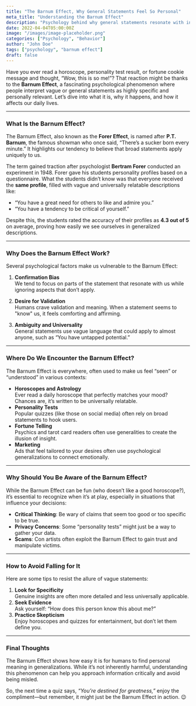 ```yaml
---
title: "The Barnum Effect, Why General Statements Feel So Personal"
meta_title: "Understanding the Barnum Effect"
description: "Psychology behind why general statements resonate with individuals."
date: 2022-04-04T05:00:00Z
image: "/images/image-placeholder.png"
categories: ["Psychology", "Behavior"]
author: "John Doe"
tags: ["psychology", "barnum effect"]
draft: false
---
```



Have you ever read a horoscope, personality test result, or fortune cookie message and thought, “Wow, this is so me!”? That reaction might be thanks to the **Barnum Effect**, a fascinating psychological phenomenon where people interpret vague or general statements as highly specific and personally relevant. Let’s dive into what it is, why it happens, and how it affects our daily lives.

---

### **What Is the Barnum Effect?**

The Barnum Effect, also known as the **Forer Effect**, is named after **P.T. Barnum**, the famous showman who once said, “There’s a sucker born every minute.” It highlights our tendency to believe that broad statements apply uniquely to us.

The term gained traction after psychologist **Bertram Forer** conducted an experiment in 1948. Forer gave his students personality profiles based on a questionnaire. What the students didn’t know was that everyone received the **same profile**, filled with vague and universally relatable descriptions like:

- “You have a great need for others to like and admire you.”
- “You have a tendency to be critical of yourself.”

Despite this, the students rated the accuracy of their profiles as **4.3 out of 5** on average, proving how easily we see ourselves in generalized descriptions.

---

### **Why Does the Barnum Effect Work?**

Several psychological factors make us vulnerable to the Barnum Effect:

1. **Confirmation Bias**  
    We tend to focus on parts of the statement that resonate with us while ignoring aspects that don’t apply.
    
2. **Desire for Validation**  
    Humans crave validation and meaning. When a statement seems to "know" us, it feels comforting and affirming.
    
3. **Ambiguity and Universality**  
    General statements use vague language that could apply to almost anyone, such as “You have untapped potential.”
    

---

### **Where Do We Encounter the Barnum Effect?**

The Barnum Effect is everywhere, often used to make us feel “seen” or “understood” in various contexts:

- **Horoscopes and Astrology**  
    Ever read a daily horoscope that perfectly matches your mood? Chances are, it’s written to be universally relatable.
- **Personality Tests**  
    Popular quizzes (like those on social media) often rely on broad statements to hook users.
- **Fortune Telling**  
    Psychics and tarot card readers often use generalities to create the illusion of insight.
- **Marketing**  
    Ads that feel tailored to your desires often use psychological generalizations to connect emotionally.

---

### **Why Should You Be Aware of the Barnum Effect?**

While the Barnum Effect can be fun (who doesn’t like a good horoscope?), it’s essential to recognize when it’s at play, especially in situations that influence your decisions:

- **Critical Thinking**: Be wary of claims that seem too good or too specific to be true.
- **Privacy Concerns**: Some “personality tests” might just be a way to gather your data.
- **Scams**: Con artists often exploit the Barnum Effect to gain trust and manipulate victims.

---

### **How to Avoid Falling for It**

Here are some tips to resist the allure of vague statements:

1. **Look for Specificity**  
    Genuine insights are often more detailed and less universally applicable.
2. **Seek Evidence**  
    Ask yourself: “How does this person know this about me?”
3. **Practice Skepticism**  
    Enjoy horoscopes and quizzes for entertainment, but don’t let them define you.

---

### **Final Thoughts**

The Barnum Effect shows how easy it is for humans to find personal meaning in generalizations. While it’s not inherently harmful, understanding this phenomenon can help you approach information critically and avoid being misled.

So, the next time a quiz says, _“You’re destined for greatness,”_ enjoy the compliment—but remember, it might just be the Barnum Effect in action. 😉